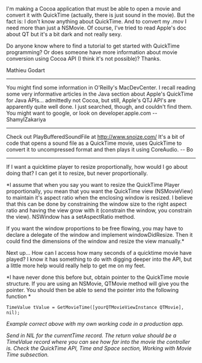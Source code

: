 I'm making a Cocoa application that must be able to open a movie and convert it with QuickTime (actually, there is just sound in the movie). But the fact is: I don't know anything about QuickTime. And to convert my .mov I need more than just a NSMovie. Of course, I've tried to read Apple's doc about QT but it's a bit dark and not really sexy.

Do anyone know where to find a tutorial to get started with QuickTime programming? Or does someone have more information about movie conversion using Cocoa API (I think it's not possible)? Thanks.

Mathieu Godart

----

You might find some information in O'Reilly's MacDevCenter. I recall reading some very informative articles in the Java section about Apple's QuickTime for Java APIs... admittedly not Cocoa, but still, Apple's QTJ API's are apparently quite well done. I just searched, though, and couldn't find them. You might want to google, or look on developer.apple.com --ShamylZakariya

----

Check out PlayBufferedSoundFile at http://www.snoize.com/  It's a bit of code that opens a sound file as a QuickTime movie, uses QuickTime to convert it to uncompressed format and then plays it using CoreAudio.  -- Bo

----

If I want a quicktime player to resize proportionally, how would I go about doing that?  I can get it to resize, but never proportionally.

*I assume that when you say you want to resize the QuickTime Player proportionally, you mean that you want the QuickTime view (NSMovieView) to maintain it's aspect ratio when the enclosing window is resized.  I believe that this can be done by constraining the window size to the right aspect ratio and having the view grow with it (constrain the window, you constrain the view).  NSWindow has a setAspectRatio method.

If you want the window proportions to be free flowing, you may have to declare a delegate of the window and implement windowDidResize.  Then it could find the dimensions of the window and resize the view manually.*

Next up... How can I access how many seconds of a quicktime movie have played?  I know it has something to do with digging deeper into the API, but a little more help would really help to get me on my feet.

*I have never done this before but, obtain pointer to the QuickTime movie structure.  If you are using an NSMovie, QTMovie method will give you the pointer.  You should then be able to send the pointer into the following function *

    TimeValue tValue = GetMovieTime([yourQTMovieViewInstance QTMovie], nil);

*Example correct above with my own working code in a production app.*

*Send in NIL for the currentTime record.  The return value should be a TimeValue record where you can see how far into the movie the controller is.  Check the QuickTime API, Time and Space section, Working with Movie Time subsection.*
